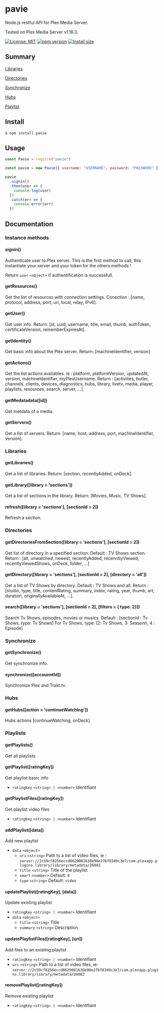 # pavie

Node.js restful API for Plex Media Server.

Tested on Plex Media Server v1.16.3.

[![License: MIT](https://img.shields.io/badge/license-MIT-blue.svg)](https://github.com/Wifsimster/pavie/blob/master/LICENSE)
[![npm version](https://badge.fury.io/js/pavie.svg)](https://badge.fury.io/js/pavie)
[![Install size](https://packagephobia.now.sh/badge?p=pavie)](https://packagephobia.now.sh/result?p=pavie)

## Summary

[Libraries](https://github.com/Wifsimster/pavie#libraries)

[Directories](https://github.com/Wifsimster/pavie#directories)

[Synchronize](https://github.com/Wifsimster/pavie#synchronize)

[Hubs](https://github.com/Wifsimster/pavie#hubs)

[Playlist](https://github.com/Wifsimster/pavie#playlists)

## Install

```
$ npm install pavie
```

## Usage

```js
const Pavie = require("pavie")

const pavie = new Pavie({ username: "USERNAME", password: "PASSWORD" })

pavie
  .signin()
  .then(user => {
    console.log(user)
  })
  .catch(err => {
    console.error(err)
  })
```

## Documentation

### Instance methods

#### signin()

Authenticate user to Plex server. This is the first method to call, this instantiate your server and your token for the others methods !

Return `user` `<object>` if authentification is successfull.

#### getResources()

Get the list of resources with connection settings.
Conection : [name, protocol, address, port, uri, local, relay, IPv6].

#### getUser()

Get user info.
Return: [id, uuid, username, title, email, thumb, authToken, certificateVersion, rememberExpiresAt].

#### getIdentity()

Get basic info about the Plex server.
Return: [machineIdentifier, version]

#### getActions()

Get the list actions availables.
ie : platform, platformVersion, updatedAt, version, machineIdentifier, myPlexUsername.
Return : [activities, butler, channels, clients, devices, diagnostics, hubs, library, livetv, media, player, playlists, resources, search, server, ...].

#### getMedatadata([id])

Get metdata of a media.

#### getServers()

Get a list of servers.
Return: [name, host, address, port, machineIdentifier, version].

### Libraries

#### getLibraries()

Get a list of libraries.
Return: [section, recentlyAdded, onDeck].

#### getLibrary([library = 'sections'])

Get a list of sections in the library.
Return: [Movies, Music, TV Shows].

#### refresh([library = 'sections'], [sectionId = 2])

Refresh a section.

### Directories

#### getDirectoriesFromSection([library = 'sections'], [sectionId = 2])

Get list of directory in a specified section.
Default : TV Shows section.
Return : [all, unwatched, newest, recentlyAdded, recenntlyViewed, recentlyViewedShows, onDeck, folder, ...]

#### getDirectory([library = 'sections'], [sectionId = 2], [directory = 'all'])

Get a list of TV Shows by directory.
Default : TV Shows and all.
Return : [studio, type, title, contentRating, summary, index, rating, year, thumb, art, duration, originallyAvailableAt, ...].

#### search([library = 'sections'], [sectionId = 2], [filters = { type: 2}])

Search Tv Shows, episodes, movies or musics.
Default : [sectionId : Tv Shows, type: Tv Shows]
For Tv Shows, type: [2: Tv Shows, 3: Seasonn, 4 : Episode]

### Synchronize

#### getSynchronize()

Get synchronize info.

#### synchronize([accounntId])

Synchronize Plex and Trakt.tv.

### Hubs

#### getHubs([action = 'continueWatching'])

Hubs actions [continueWatching, onDeck]

### Playlists

#### getPlaylists()

Get all playlists

#### getPlaylist([ratingKey])

Get playlist basic info

- `ratingKey` `<string> | <number>` Identifiant

#### getPlaylistFiles([ratingKey])

Get playlist video files

- `ratingKey` `<string> | <number>` Identifiant

#### addPlaylist([data])

Add new playlist

- `data` `<object>`
  - `uri` `<string>` Path to a list of video files, ie : `server://2c59cf8256eccd8629081638e98e27bf8349c3e7/com.plexapp.plugins.library/library/metadata/26082`
  - `title` `<string>` Title of the playlist
  - `smart` `<number>` Default: `0`
  - `type` `<string>` Default: `video`

#### updatePlaylist([ratingKey], [data])

Update existing playlist

- `ratingKey` `<string> | <number>` Identifiant
- `data` `<object>`
  - `title` `<string>` Title
  - `summary` `<string>` Description

#### updatePlaylistFiles([ratingKey], [uri])

Add files to an existing playlist

- `ratingKey` `<string> | <number>` Identifiant
- `uri` `<string>` Path to a list of video files, ie: `server://2c59cf8256eccd8629081638e98e27bf8349c3e7/com.plexapp.plugins.library/library/metadata/26082`

#### removePlaylist([ratingKey])

Remove existing playlist

- `ratingKey` `<string> | <number>` Identifiant
